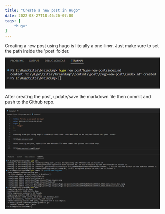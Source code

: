 ```yaml
---
title: "Create a new post in Hugo"
date: 2022-08-27T18:46:26-07:00
tags: [
    "hugo"
]
---
```


Creating a new post using hugo is literally a one-liner. Just make sure to set the path inside the 'post' folder.

![](hugo-new-post.png)

After creating the post, update/save the markdown file then commit and push to the Github repo.

![](hugo-new-post-commit.png)
